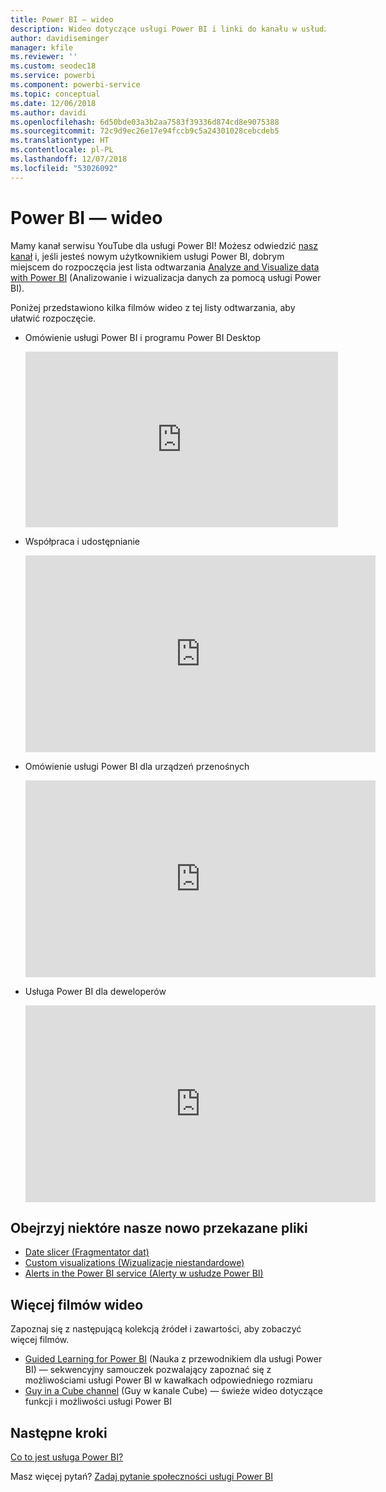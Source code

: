 ```yaml
---
title: Power BI — wideo
description: Wideo dotyczące usługi Power BI i linki do kanału w usłudze YouTube.
author: davidiseminger
manager: kfile
ms.reviewer: ''
ms.custom: seodec18
ms.service: powerbi
ms.component: powerbi-service
ms.topic: conceptual
ms.date: 12/06/2018
ms.author: davidi
ms.openlocfilehash: 6d50bde03a3b2aa7583f39336d874cd8e9075388
ms.sourcegitcommit: 72c9d9ec26e17e94fccb9c5a24301028cebcdeb5
ms.translationtype: HT
ms.contentlocale: pl-PL
ms.lasthandoff: 12/07/2018
ms.locfileid: "53026092"
---
```

# <a name="power-bi-videos"></a>Power BI — wideo
Mamy kanał serwisu YouTube dla usługi Power BI! Możesz odwiedzić [nasz kanał](https://www.youtube.com/user/mspowerbi/videos) i, jeśli jesteś nowym użytkownikiem usługi Power BI, dobrym miejscem do rozpoczęcia jest lista odtwarzania [Analyze and Visualize data with Power BI](https://www.youtube.com/playlist?list=PL1N57mwBHtN0JFoKSR0n-tBkUJHeMP2cP) (Analizowanie i wizualizacja danych za pomocą usługi Power BI).

Poniżej przedstawiono kilka filmów wideo z tej listy odtwarzania, aby ułatwić rozpoczęcie.

* Omówienie usługi Power BI i programu Power BI Desktop
  
  <iframe width="500" height="281" src="https://www.youtube.com/embed/l2wy4XgQIu0" frameborder="0" allowfullscreen></iframe>
* Współpraca i udostępnianie
  
  <iframe width="560" height="315" src="https://www.youtube.com/embed/5DABLeJzQYM" frameborder="0" allow="autoplay; encrypted-media" allowfullscreen></iframe>
* Omówienie usługi Power BI dla urządzeń przenośnych
  
  <iframe width="560" height="315" src="https://www.youtube.com/embed/07uBWhaCo78" frameborder="0" allow="autoplay; encrypted-media" allowfullscreen></iframe>

* Usługa Power BI dla deweloperów
  <iframe width="560" height="315" src="https://www.youtube.com/embed/47uXJW1GIUY" frameborder="0" allow="autoplay; encrypted-media" allowfullscreen></iframe>  

## <a name="watch-some-of-our-new-uploads"></a>Obejrzyj niektóre nasze nowo przekazane pliki
* [Date slicer (Fragmentator dat)](https://youtu.be/V7i82ZZm0vw)
* [Custom visualizations (Wizualizacje niestandardowe)](https://youtu.be/d-rXAJ3_uAo)
* [Alerts in the Power BI service (Alerty w usłudze Power BI)](https://youtu.be/JbL2-HJ8clE)

## <a name="more-videos"></a>Więcej filmów wideo
Zapoznaj się z następującą kolekcją źródeł i zawartości, aby zobaczyć więcej filmów.

* [Guided Learning for Power BI](https://powerbi.microsoft.com/guided-learning/) (Nauka z przewodnikiem dla usługi Power BI) — sekwencyjny samouczek pozwalający zapoznać się z możliwościami usługi Power BI w kawałkach odpowiedniego rozmiaru
* [Guy in a Cube channel](https://www.youtube.com/channel/UCFp1vaKzpfvoGai0vE5VJ0w) (Guy w kanale Cube) — świeże wideo dotyczące funkcji i możliwości usługi Power BI

## <a name="next-steps"></a>Następne kroki
[Co to jest usługa Power BI?](power-bi-overview.md)

Masz więcej pytań? [Zadaj pytanie społeczności usługi Power BI](http://community.powerbi.com/)

